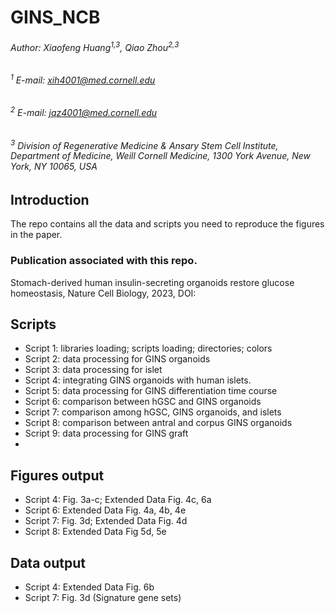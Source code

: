 # GINS_NCB

###### Author: Xiaofeng Huang<sup>1,3</sup>, Qiao Zhou<sup>2,3</sup>
###### <sup>1</sup> E-mail: xih4001@med.cornell.edu
###### <sup>2</sup> E-mail: jqz4001@med.cornell.edu 
###### <sup>3</sup> Division of Regenerative Medicine & Ansary Stem Cell Institute, Department of Medicine, Weill Cornell Medicine, 1300 York Avenue, New York, NY 10065, USA 

## Introduction
The repo contains all the data and scripts you need to reproduce the figures in the paper.
### Publication associated with this repo.
Stomach-derived human insulin-secreting organoids restore glucose homeostasis, Nature Cell Biology, 2023, DOI:

## Scripts
* Script 1: libraries loading; scripts loading; directories; colors
* Script 2: data processing for GINS organoids
* Script 3: data processing for islet
* Script 4: integrating GINS organoids with human islets.
* Script 5: data processing for GINS differentiation time course
* Script 6: comparison between hGSC and GINS organoids
* Script 7: comparison among hGSC, GINS organoids, and islets
* Script 8: comparison between antral and corpus GINS organoids
* Script 9: data processing for GINS graft
* 

## Figures output
* Script 4: Fig. 3a-c; Extended Data Fig. 4c, 6a
* Script 6: Extended Data Fig. 4a, 4b, 4e 
* Script 7: Fig. 3d; Extended Data Fig. 4d
* Script 8: Extended Data Fig 5d, 5e

## Data output
* Script 4: Extended Data Fig. 6b
* Script 7: Fig. 3d (Signature gene sets)
